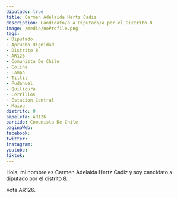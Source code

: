 ```yaml
---
diputado: true
title: Carmen Adelaida Hertz Cadiz
description: Candidato/a a Diputado/a por el Distrito 8
image: /media/noProfile.png
tags:
- Diputado
- Apruebo Dignidad
- Distrito 8
- AR126
- Comunista De Chile
- Colina
- Lampa
- Tiltil
- Pudahuel
- Quilicura
- Cerrillos
- Estacion Central
- Maipu
distrito: 8
papeleta: AR126
partido: Comunista De Chile
paginaWeb:
facebook:
twitter:
instagram:
youtube:
tiktok:
---
```

Hola, mi nombre es Carmen Adelaida Hertz Cadiz y soy candidato a diputado por el distrito 8.

Vota AR126.